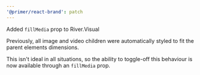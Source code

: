 ```yaml
---
'@primer/react-brand': patch
---
```


Added `fillMedia` prop to River.Visual

Previously, all image and video children were automatically styled to fit the parent elements dimensions. 

This isn't ideal in all situations, so the ability to toggle-off this behaviour is now available through an `fillMedia` prop.


